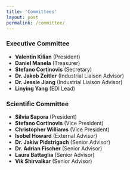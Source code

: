 ```yaml
---
title: 'Committees'
layout: post
permalink: /committee/
---
```

<html lang="en">
<head>
    <meta charset="UTF-8">
    <meta name="viewport" content="width=device-width, initial-scale=1.0">
    <title>Image and Text Layout</title>
    <style>
        .container {
            display: flex;
            align-items: center;
            max-width: 800px;
            margin: auto;
            justify-content: center;
            text-align: center;
        }
        .image {
            flex: 2;
            padding-right: 20px;
        }
        .text {
            flex: 2;
        }
        img {
            max-width: 100%;
            height: auto;
            border-radius: 10px;
        }
.button {
    display: inline-block;
    margin-top: 10px;
    padding: 10px 20px;
    background-color: #f2f2f2;
    color: white;
    text-decoration: none;
    border-radius: 10px;
    font-size: 16px;
    font-weight: bold;
    text-align: center;
    display: block;
    width: fit-content;
    margin-left: auto;
    margin-right: auto;
}
    </style>
</head>


<body>
  <h3>Executive Committee</h3>
  <ul>
    <li><strong>Valentin Kilian</strong> (President)</li>
    <li><strong>Daniel Manela</strong> (Treasurer)</li>
    <li><strong>Stefano Cortinovis</strong> (Secretary)</li>
    <li><strong>Dr. Jakob Zeitler</strong> (Industrial Liaison Advisor)</li>
    <li><strong>Dr. Jessie Jiang</strong> (Industrial Liaison Advisor)</li>
    <li><strong>Linying Yang</strong> (EDI Lead)</li>
  </ul>
</body>


<body>
  <h3>Scientific Committee</h3>
  <ul>
    <li><strong>Silvia Sapora</strong> (President)</li>
    <li><strong>Stefano Cortinovis</strong> (Vice President)</li>
    <li><strong>Christopher Williams</strong> (Vice President)</li>
    <li><strong>Isobel Howard</strong> (External Advisor)</li>
    <li><strong>Dr. Jakiw Pidstrigach</strong> (Senior Advisor)</li>
    <li><strong>Dr. Adrian Fischer</strong> (Senior Advisor)</li>
    <li><strong>Laura Battaglia</strong> (Senior Advisor)</li>
    <li><strong>Vik Shirvaikar</strong> (Senior Advisor)</li>

  </ul>
</body>


